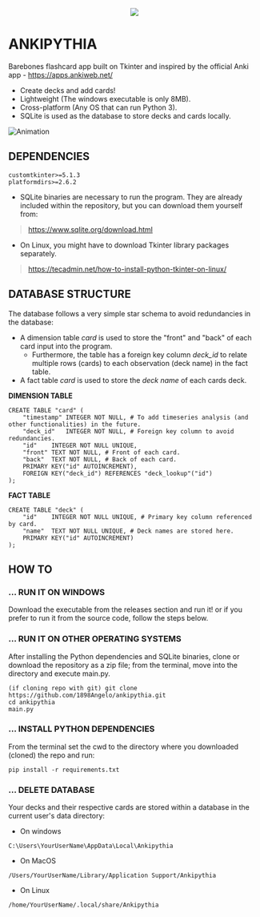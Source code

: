 <p align="center">
  <img src="https://i.imgur.com/ZHrVy1k.png">
</p>

# ANKIPYTHIA
Barebones flashcard app built on Tkinter and inspired by the official Anki app - https://apps.ankiweb.net/

- Create decks and add cards!
- Lightweight (The windows executable is only 8MB).
- Cross-platform (Any OS that can run Python 3).
- SQLite is used as the database to store decks and cards locally.

![Animation](https://github.com/1898Angelo/ankipythia/assets/123282394/a594b86a-a496-49e3-9dce-532fc7d5909f)


## DEPENDENCIES
```
customtkinter>=5.1.3
platformdirs>=2.6.2
```

- SQLite binaries are necessary to run the program. They are already included within the repository, but you can download them yourself from:
>https://www.sqlite.org/download.html

- On Linux, you might have to download Tkinter library packages separately.
>https://tecadmin.net/how-to-install-python-tkinter-on-linux/

## DATABASE STRUCTURE
The database follows a very simple star schema to avoid redundancies in the database:
- A dimension table _card_ is used to store the "front" and "back" of each card input into the program.
  - Furthermore, the table has a foreign key column _deck_id_ to relate multiple rows (cards) to each observation (deck name) in the fact table.
- A fact table _card_ is used to store the _deck name_ of each cards deck.

**DIMENSION TABLE**
```
CREATE TABLE "card" (
	"timestamp"	INTEGER NOT NULL, # To add timeseries analysis (and other functionalities) in the future.
	"deck_id"	INTEGER NOT NULL, # Foreign key column to avoid redundancies.
	"id"	INTEGER NOT NULL UNIQUE, 
	"front"	TEXT NOT NULL, # Front of each card.
	"back"	TEXT NOT NULL, # Back of each card.
	PRIMARY KEY("id" AUTOINCREMENT),
	FOREIGN KEY("deck_id") REFERENCES "deck_lookup"("id")
);
```
**FACT TABLE**
```
CREATE TABLE "deck" (
	"id"	INTEGER NOT NULL UNIQUE, # Primary key column referenced by card.
	"name"	TEXT NOT NULL UNIQUE, # Deck names are stored here.
	PRIMARY KEY("id" AUTOINCREMENT)
);
```

## HOW TO
### ... RUN IT ON WINDOWS
Download the executable from the releases section and run it! or if you prefer to run it from the source code, follow the steps below.

### ... RUN IT ON OTHER OPERATING SYSTEMS 
After installing the Python dependencies and SQLite binaries, clone or download the repository as a zip file; from the terminal, move into the directory and execute main.py.
```
(if cloning repo with git) git clone https://github.com/1898Angelo/ankipythia.git
cd ankipythia
main.py
```
### ... INSTALL PYTHON DEPENDENCIES
From the terminal set the cwd to the directory where you downloaded (cloned) the repo and run:
```
pip install -r requirements.txt
```
### ... DELETE DATABASE
Your decks and their respective cards are stored within a database in the current user's data directory:
- On windows
```
C:\Users\YourUserName\AppData\Local\Ankipythia
```
- On MacOS
```
/Users/YourUserName/Library/Application Support/Ankipythia
```
- On Linux
```
/home/YourUserName/.local/share/Ankipythia
```
